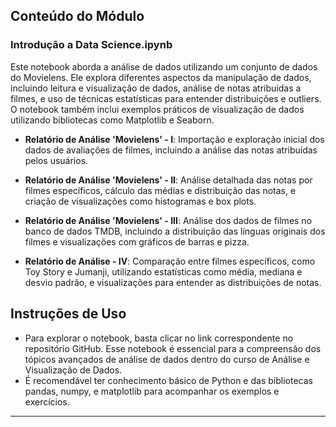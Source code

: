 ## Conteúdo do Módulo

### Introdução a Data Science.ipynb
Este notebook aborda a análise de dados utilizando um conjunto de dados do Movielens. Ele explora diferentes aspectos da manipulação de dados, incluindo leitura e visualização de dados, análise de notas atribuídas a filmes, e uso de técnicas estatísticas para entender distribuições e outliers. O notebook também inclui exemplos práticos de visualização de dados utilizando bibliotecas como Matplotlib e Seaborn.

- **Relatório de Análise 'Movielens' - I**: Importação e exploração inicial dos dados de avaliações de filmes, incluindo a análise das notas atribuídas pelos usuários.
  
- **Relatório de Análise 'Movielens' - II**: Análise detalhada das notas por filmes específicos, cálculo das médias e distribuição das notas, e criação de visualizações como histogramas e box plots.
  
- **Relatório de Análise 'Movielens' - III**: Análise dos dados de filmes no banco de dados TMDB, incluindo a distribuição das línguas originais dos filmes e visualizações com gráficos de barras e pizza.
  
- **Relatório de Análise - IV**: Comparação entre filmes específicos, como Toy Story e Jumanji, utilizando estatísticas como média, mediana e desvio padrão, e visualizações para entender as distribuições de notas.

## Instruções de Uso

- Para explorar o notebook, basta clicar no link correspondente no repositório GitHub. Esse notebook é essencial para a compreensão dos tópicos avançados de análise de dados dentro do curso de Análise e Visualização de Dados.
- É recomendável ter conhecimento básico de Python e das bibliotecas pandas, numpy, e matplotlib para acompanhar os exemplos e exercícios.

---
